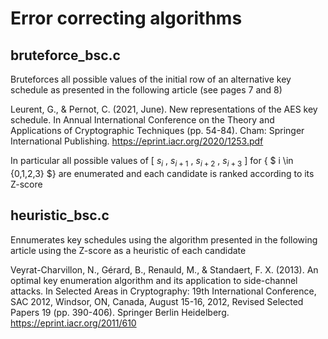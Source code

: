 # Error correcting algorithms

## bruteforce_bsc.c

Bruteforces all possible values of the initial row of an alternative key schedule as presented in the following article (see pages 7 and 8)

Leurent, G., & Pernot, C. (2021, June). New representations of the AES key schedule. In Annual International Conference on the Theory and Applications of Cryptographic Techniques (pp. 54-84). Cham: Springer International Publishing. https://eprint.iacr.org/2020/1253.pdf

In particular all possible values of [ $s_i$ , $s_{i+1}$ , $s_{i+2}$ , $s_{i+3}$ ] for { $ i \in {0,1,2,3} $} are enumerated and each candidate is ranked according to its Z-score

## heuristic_bsc.c 

Ennumerates key schedules using the algorithm presented in the following article using the Z-score as a heuristic of each candidate

Veyrat-Charvillon, N., Gérard, B., Renauld, M., & Standaert, F. X. (2013). An optimal key enumeration algorithm and its application to side-channel attacks. In Selected Areas in Cryptography: 19th International Conference, SAC 2012, Windsor, ON, Canada, August 15-16, 2012, Revised Selected Papers 19 (pp. 390-406). Springer Berlin Heidelberg. https://eprint.iacr.org/2011/610 

